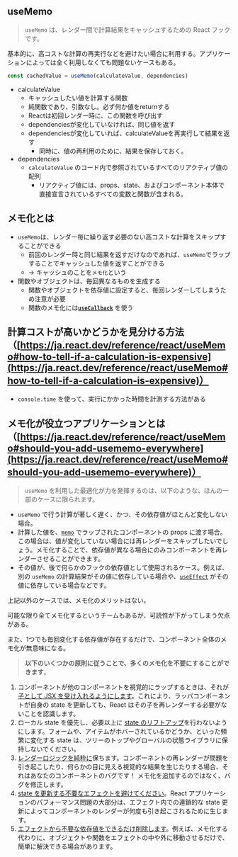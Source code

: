 
## useMemo


> `useMemo` は、レンダー間で計算結果をキャッシュするための React フックです。


基本的に、高コストな計算の再実行などを避けたい場合に利用する。アプリケーションによっては全く利用しなくても問題ないケースもある。


```typescript
const cachedValue = useMemo(calculateValue, dependencies)
```

- calculateValue
	- キャッシュしたい値を計算する関数
	- 純関数であり、引数なし。必ず何か値をreturnする
	- Reactは初回レンダー時に、この関数を呼び出す
	- dependenciesが変化していなければ、同じ値を返す
	- dependenciesが変化していれば、calculateValueを再実行して結果を返す
		- 同時に、値の再利用のために、結果を保存しておく。
- dependencies
	- `calculateValue` のコード内で参照されているすべてのリアクティブ値の配列
		- リアクティブ値には、props、state、およびコンポーネント本体で直接宣言されているすべての変数と関数が含まれる。

## メモ化とは

- `useMemo`は、レンダー毎に繰り返す必要のない高コストな計算をスキップすることができる
	- 前回のレンダー時と同じ結果を返すだけなのであれば、`useMemo`でラップすることでキャッシュした値を返すことができる
	- → キャッシュのことを`メモ化`という
- 関数やオブジェクトは、毎回異なるものを生成する
	- 関数やオブジェクトを依存値に設定すると、毎回レンダーしてしまうため注意が必要
	- 関数のメモ化には[**`useCallback`**](https://ja.react.dev/reference/react/useCallback) を使う

## 計算コストが高いかどうかを見分ける方法（[https://ja.react.dev/reference/react/useMemo#how-to-tell-if-a-calculation-is-expensive](https://ja.react.dev/reference/react/useMemo#how-to-tell-if-a-calculation-is-expensive)）

- `console.time` を使って、実行にかかった時間を計測する方法がある

## メモ化が役立つアプリケーションとは（[https://ja.react.dev/reference/react/useMemo#should-you-add-usememo-everywhere](https://ja.react.dev/reference/react/useMemo#should-you-add-usememo-everywhere)）


> `useMemo` を利用した最適化が力を発揮するのは、以下のような、ほんの一部のケースに限られます。

- `useMemo` で行う計算が著しく遅く、かつ、その依存値がほとんど変化しない場合。
- 計算した値を、[`memo`](https://ja.react.dev/reference/react/memo) でラップされたコンポーネントの props に渡す場合。この場合は、値が変化していない場合には再レンダーをスキップしたいでしょう。メモ化することで、依存値が異なる場合にのみコンポーネントを再レンダーさせることができます。
- その値が、後で何らかのフックの依存値として使用されるケース。例えば、別の `useMemo` の計算結果がその値に依存している場合や、[`useEffect`](https://ja.react.dev/reference/react/useEffect) がその値に依存している場合などです。

上記以外のケースでは、メモ化のメリットはない。


可能な限り全てメモ化するというチームもあるが、可読性が下がってしまう欠点がある。


また、1つでも毎回変化する依存値が存在するだけで、コンポーネント全体のメモ化が無意味になる。


> **以下のいくつかの原則に従うことで、多くのメモ化を不要にすることができます**。

1. コンポーネントが他のコンポーネントを視覚的にラップするときは、それが[子として JSX を受け入れるようにします](https://ja.react.dev/learn/passing-props-to-a-component#passing-jsx-as-children)。これにより、ラッパコンポーネントが自身の state を更新しても、React はその子を再レンダーする必要がないことを認識します。
2. ローカル state を優先し、必要以上に [state のリフトアップ](https://ja.react.dev/learn/sharing-state-between-components)を行わないようにします。フォームや、アイテムがホバーされているかどうか、といった頻繁に変化する state は、ツリーのトップやグローバルの状態ライブラリに保持しないでください。
3. [レンダーロジックを純粋に](https://ja.react.dev/learn/keeping-components-pure)保ちます。コンポーネントの再レンダーが問題を引き起こしたり、何らかの目に見える視覚的な結果を生じたりする場合、それはあなたのコンポーネントのバグです！ メモ化を追加するのではなく、バグを修正します。
4. [state を更新する不要なエフェクトを避けてください](https://ja.react.dev/learn/you-might-not-need-an-effect)。React アプリケーションのパフォーマンス問題の大部分は、エフェクト内での連鎖的な state 更新によってコンポーネントのレンダーが何度も引き起こされるために生じます。
5. [エフェクトから不要な依存値をできるだけ削除します](https://ja.react.dev/learn/removing-effect-dependencies)。例えば、メモ化する代わりに、オブジェクトや関数をエフェクトの中や外に移動させるだけで、簡単に解決できる場合があります。
